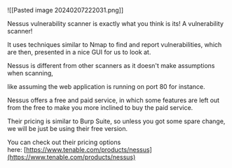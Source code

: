 ![[Pasted image 20240207222031.png]]


Nessus vulnerability scanner is exactly what you think is its! A vulnerability scanner!

It uses techniques similar to Nmap to find and report vulnerabilities, which are then, presented in a nice GUI for us to look at.

Nessus is different from other scanners as it doesn't make assumptions when scanning,

like assuming the web application is running on port 80 for instance.

  

Nessus offers a free and paid service, in which some features are left out from the free to make you more inclined to buy the paid service. 

Their pricing is similar to Burp Suite, so unless you got some spare change, we will be just be using their free version.

  

You can check out their pricing options here: [https://www.tenable.com/products/nessus](https://www.tenable.com/products/nessus)
